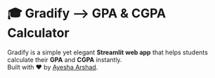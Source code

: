 # 🎓 Gradify —> GPA & CGPA Calculator

Gradify is a simple yet elegant **Streamlit web app** that helps students calculate their **GPA** and **CGPA** instantly.  
Built with ❤️ by [Ayesha Arshad](https://github.com/Ayesha-Arshad7).
